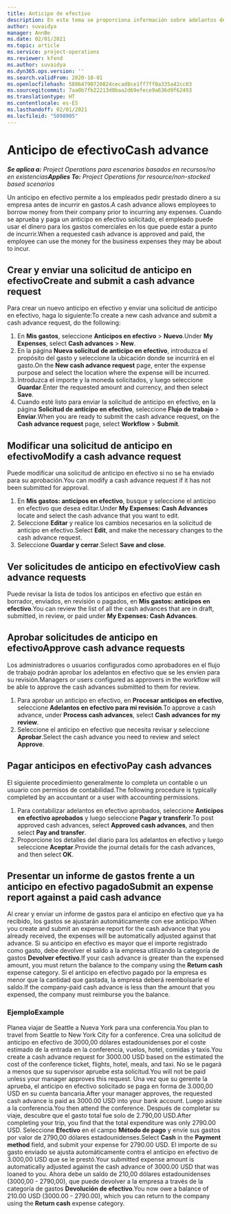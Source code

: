 ```yaml
---
title: Anticipo de efectivo
description: En este tema se proporciona información sobre adelantos de efectivo.
author: suvaidya
manager: AnnBe
ms.date: 02/01/2021
ms.topic: article
ms.service: project-operations
ms.reviewer: kfend
ms.author: suvaidya
ms.dyn365.ops.version: ''
ms.search.validFrom: 2020-10-01
ms.openlocfilehash: 58864790720824cecad8ce1ff7ff0a335a42cc03
ms.sourcegitcommit: 7aa0b7fb22213d8baa2d69efece9a636d9f62493
ms.translationtype: HT
ms.contentlocale: es-ES
ms.lasthandoff: 02/01/2021
ms.locfileid: "5098905"
---
```

# <a name="cash-advance"></a><span data-ttu-id="3d270-103">Anticipo de efectivo</span><span class="sxs-lookup"><span data-stu-id="3d270-103">Cash advance</span></span>

<span data-ttu-id="3d270-104">_**Se aplica a:** Project Operations para escenarios basados en recursos/no en existencias_</span><span class="sxs-lookup"><span data-stu-id="3d270-104">_**Applies To:** Project Operations for resource/non-stocked based scenarios_</span></span>

<span data-ttu-id="3d270-105">Un anticipo en efectivo permite a los empleados pedir prestado dinero a su empresa antes de incurrir en gastos.</span><span class="sxs-lookup"><span data-stu-id="3d270-105">A cash advance allows employees to borrow money from their company prior to incurring any expenses.</span></span> <span data-ttu-id="3d270-106">Cuando se aprueba y paga un anticipo en efectivo solicitado, el empleado puede usar el dinero para los gastos comerciales en los que puede estar a punto de incurrir.</span><span class="sxs-lookup"><span data-stu-id="3d270-106">When a requested cash advance is approved and paid, the employee can use the money for the business expenses they may be about to incur.</span></span> 

## <a name="create-and-submit-a-cash-advance-request"></a><span data-ttu-id="3d270-107">Crear y enviar una solicitud de anticipo en efectivo</span><span class="sxs-lookup"><span data-stu-id="3d270-107">Create and submit a cash advance request</span></span>
<span data-ttu-id="3d270-108">Para crear un nuevo anticipo en efectivo y enviar una solicitud de anticipo en efectivo, haga lo siguiente:</span><span class="sxs-lookup"><span data-stu-id="3d270-108">To create a new cash advance and submit a cash advance request, do the following:</span></span> 

1. <span data-ttu-id="3d270-109">En **Mis gastos**, seleccione **Anticipos en efectivo** > **Nuevo**.</span><span class="sxs-lookup"><span data-stu-id="3d270-109">Under **My Expenses**, select **Cash advances** > **New**.</span></span> 
2. <span data-ttu-id="3d270-110">En la página **Nueva solicitud de anticipo en efectivo**, introduzca el propósito del gasto y seleccione la ubicación donde se incurrirá en el gasto.</span><span class="sxs-lookup"><span data-stu-id="3d270-110">On the **New cash advance request** page, enter the expense purpose and select the location where the expense will be incurred.</span></span>
3. <span data-ttu-id="3d270-111">Introduzca el importe y la moneda solicitados, y luego seleccione **Guardar**.</span><span class="sxs-lookup"><span data-stu-id="3d270-111">Enter the requested amount and currency, and then select **Save**.</span></span> 
4. <span data-ttu-id="3d270-112">Cuando esté listo para enviar la solicitud de anticipo en efectivo, en la página **Solicitud de anticipo en efectivo**, seleccione **Flujo de trabajo** > **Enviar**.</span><span class="sxs-lookup"><span data-stu-id="3d270-112">When you are ready to submit the cash advance request, on the **Cash advance request** page, select **Workflow** > **Submit**.</span></span>

## <a name="modify-a-cash-advance-request"></a><span data-ttu-id="3d270-113">Modificar una solicitud de anticipo en efectivo</span><span class="sxs-lookup"><span data-stu-id="3d270-113">Modify a cash advance request</span></span>

<span data-ttu-id="3d270-114">Puede modificar una solicitud de anticipo en efectivo si no se ha enviado para su aprobación.</span><span class="sxs-lookup"><span data-stu-id="3d270-114">You can modify a cash advance request if it has not been submitted for approval.</span></span>

1. <span data-ttu-id="3d270-115">En **Mis gastos: anticipos en efectivo**, busque y seleccione el anticipo en efectivo que desea editar.</span><span class="sxs-lookup"><span data-stu-id="3d270-115">Under **My Expenses: Cash Advances** locate and select the cash advance that you want to edit.</span></span>
2. <span data-ttu-id="3d270-116">Seleccione **Editar** y realice los cambios necesarios en la solicitud de anticipo en efectivo.</span><span class="sxs-lookup"><span data-stu-id="3d270-116">Select **Edit**, and make the necessary changes to the cash advance request.</span></span> 
3. <span data-ttu-id="3d270-117">Seleccione **Guardar y cerrar**.</span><span class="sxs-lookup"><span data-stu-id="3d270-117">Select **Save and close**.</span></span>


## <a name="view-cash-advance-requests"></a><span data-ttu-id="3d270-118">Ver solicitudes de anticipo en efectivo</span><span class="sxs-lookup"><span data-stu-id="3d270-118">View cash advance requests</span></span>
<span data-ttu-id="3d270-119">Puede revisar la lista de todos los anticipos en efectivo que están en borrador, enviados, en revisión o pagados, en **Mis gastos: anticipos en efectivo**.</span><span class="sxs-lookup"><span data-stu-id="3d270-119">You can review the list of all the cash advances that are in draft, submitted, in review, or paid under **My Expenses: Cash Advances**.</span></span> 

## <a name="approve-cash-advance-requests"></a><span data-ttu-id="3d270-120">Aprobar solicitudes de anticipo en efectivo</span><span class="sxs-lookup"><span data-stu-id="3d270-120">Approve cash advance requests</span></span>

<span data-ttu-id="3d270-121">Los administradores o usuarios configurados como aprobadores en el flujo de trabajo podrán aprobar los adelantos en efectivo que se les envíen para su revisión.</span><span class="sxs-lookup"><span data-stu-id="3d270-121">Managers or users configured as approvers in the workflow will be able to approve the cash advances submitted to them for review.</span></span> 

1. <span data-ttu-id="3d270-122">Para aprobar un anticipo en efectivo, en **Procesar anticipos en efectivo**, seleccione **Adelantos en efectivo para mi revisión**.</span><span class="sxs-lookup"><span data-stu-id="3d270-122">To approve a cash advance, under **Process cash advances**, select **Cash advances for my review**.</span></span>
2. <span data-ttu-id="3d270-123">Seleccione el anticipo en efectivo que necesita revisar y seleccione **Aprobar**.</span><span class="sxs-lookup"><span data-stu-id="3d270-123">Select the cash advance you need to review and select **Approve**.</span></span>  

## <a name="pay-cash-advances"></a><span data-ttu-id="3d270-124">Pagar anticipos en efectivo</span><span class="sxs-lookup"><span data-stu-id="3d270-124">Pay cash advances</span></span> 
<span data-ttu-id="3d270-125">El siguiente procedimiento generalmente lo completa un contable o un usuario con permisos de contabilidad.</span><span class="sxs-lookup"><span data-stu-id="3d270-125">The following procedure is typically completed by an accountant or a user with accounting permissions.</span></span>

1. <span data-ttu-id="3d270-126">Para contabilizar adelantos en efectivo aprobados, seleccione **Anticipos en efectivo aprobados** y luego seleccione **Pagar y transferir**.</span><span class="sxs-lookup"><span data-stu-id="3d270-126">To post approved cash advances, select **Approved cash advances**, and then select **Pay and transfer**.</span></span>  
2. <span data-ttu-id="3d270-127">Proporcione los detalles del diario para los adelantos en efectivo y luego seleccione **Aceptar**.</span><span class="sxs-lookup"><span data-stu-id="3d270-127">Provide the journal details for the cash advances, and then select **OK**.</span></span> 

## <a name="submit-an-expense-report-against-a-paid-cash-advance"></a><span data-ttu-id="3d270-128">Presentar un informe de gastos frente a un anticipo en efectivo pagado</span><span class="sxs-lookup"><span data-stu-id="3d270-128">Submit an expense report against a paid cash advance</span></span> 

<span data-ttu-id="3d270-129">Al crear y enviar un informe de gastos para el anticipo en efectivo que ya ha recibido, los gastos se ajustarán automáticamente con ese anticipo.</span><span class="sxs-lookup"><span data-stu-id="3d270-129">When you create and submit an expense report for the cash advance that you already received, the expenses will be automatically adjusted against that advance.</span></span> <span data-ttu-id="3d270-130">Si su anticipo en efectivo es mayor que el importe registrado como gasto, debe devolver el saldo a la empresa utilizando la categoría de gastos **Devolver efectivo**.</span><span class="sxs-lookup"><span data-stu-id="3d270-130">If your cash advance is greater than the expensed amount, you must return the balance to the company using the **Return cash** expense category.</span></span> <span data-ttu-id="3d270-131">Si el anticipo en efectivo pagado por la empresa es menor que la cantidad que gastada, la empresa deberá reembolsarle el saldo.</span><span class="sxs-lookup"><span data-stu-id="3d270-131">If the company-paid cash advance is less than the amount that you expensed, the company must reimburse you the balance.</span></span> 

### <a name="example"></a><span data-ttu-id="3d270-132">Ejemplo</span><span class="sxs-lookup"><span data-stu-id="3d270-132">Example</span></span>
<span data-ttu-id="3d270-133">Planea viajar de Seattle a Nueva York para una conferencia.</span><span class="sxs-lookup"><span data-stu-id="3d270-133">You plan to travel from Seattle to New York City for a conference.</span></span> <span data-ttu-id="3d270-134">Crea una solicitud de anticipo en efectivo de 3000,00 dólares estadounidenses por el coste estimado de la entrada en la conferencia, vuelos, hotel, comidas y taxis.</span><span class="sxs-lookup"><span data-stu-id="3d270-134">You create a cash advance request for 3000.00 USD based on the estimated the cost of the conference ticket, flights, hotel, meals, and taxi.</span></span> <span data-ttu-id="3d270-135">No se le pagará a menos que su supervisor apruebe esta solicitud.</span><span class="sxs-lookup"><span data-stu-id="3d270-135">You will not be paid unless your manager approves this request.</span></span> <span data-ttu-id="3d270-136">Una vez que su gerente la aprueba, el anticipo en efectivo solicitado se paga en forma de 3.000,00 USD en su cuenta bancaria.</span><span class="sxs-lookup"><span data-stu-id="3d270-136">After your manager approves, the requested cash advance is paid as 3000.00 USD into your bank account.</span></span> <span data-ttu-id="3d270-137">Luego asiste a la conferencia.</span><span class="sxs-lookup"><span data-stu-id="3d270-137">You then attend the conference.</span></span> <span data-ttu-id="3d270-138">Después de completar su viaje, descubre que el gasto total fue solo de 2.790,00 USD.</span><span class="sxs-lookup"><span data-stu-id="3d270-138">After completing your trip, you find that the total expenditure was only 2790.00 USD.</span></span> <span data-ttu-id="3d270-139">Seleccione **Efectivo** en el campo **Método de pago** y envíe sus gastos por valor de 2790,00 dólares estadounidenses.</span><span class="sxs-lookup"><span data-stu-id="3d270-139">Select **Cash** in the **Payment method** field, and submit your expense for 2790.00 USD.</span></span> <span data-ttu-id="3d270-140">El importe de su gasto enviado se ajusta automáticamente contra el anticipo en efectivo de 3.000,00 USD que se le prestó.</span><span class="sxs-lookup"><span data-stu-id="3d270-140">Your submitted expense amount is automatically adjusted against the cash advance of 3000.00 USD that was loaned to you.</span></span> <span data-ttu-id="3d270-141">Ahora debe un saldo de 210,00 dólares estadounidenses (3000,00 - 2790,00), que puede devolver a la empresa a través de la categoría de gastos **Devolución de efectivo**.</span><span class="sxs-lookup"><span data-stu-id="3d270-141">You now owe a balance of 210.00 USD (3000.00 - 2790.00), which you can return to the company using the **Return cash** expense category.</span></span>

